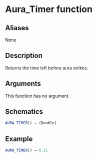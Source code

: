 # Aura_Timer function

## Aliases

None

## Description

Returns the time left before aura strikes.

## Arguments

This function has no argument.

## Schematics

```js
AURA_TIMER() → (Double)
```

## Example

```js
AURA_TIMER() → 6.21
```
